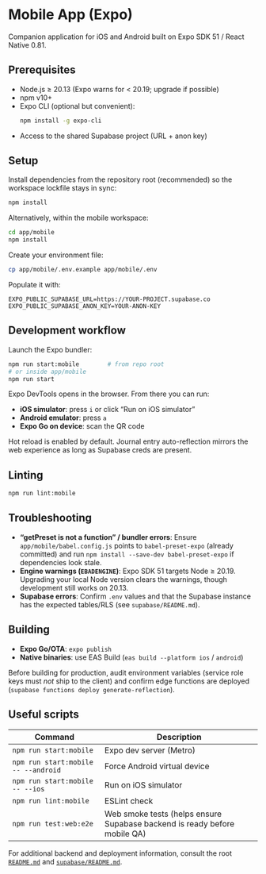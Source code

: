 # Mobile App (Expo)

Companion application for iOS and Android built on Expo SDK 51 / React Native 0.81.

## Prerequisites

- Node.js ≥ 20.13 (Expo warns for < 20.19; upgrade if possible)
- npm v10+
- Expo CLI (optional but convenient):
  ```bash
  npm install -g expo-cli
  ```
- Access to the shared Supabase project (URL + anon key)

## Setup

Install dependencies from the repository root (recommended) so the workspace lockfile stays in sync:
```bash
npm install
```

Alternatively, within the mobile workspace:
```bash
cd app/mobile
npm install
```

Create your environment file:
```bash
cp app/mobile/.env.example app/mobile/.env
```
Populate it with:
```
EXPO_PUBLIC_SUPABASE_URL=https://YOUR-PROJECT.supabase.co
EXPO_PUBLIC_SUPABASE_ANON_KEY=YOUR-ANON-KEY
```

## Development workflow

Launch the Expo bundler:
```bash
npm run start:mobile        # from repo root
# or inside app/mobile
npm run start
```
Expo DevTools opens in the browser. From there you can run:
- **iOS simulator**: press `i` or click “Run on iOS simulator”
- **Android emulator**: press `a`
- **Expo Go on device**: scan the QR code

Hot reload is enabled by default. Journal entry auto-reflection mirrors the web experience as long as Supabase creds are present.

## Linting

```bash
npm run lint:mobile
```

## Troubleshooting

- **“getPreset is not a function” / bundler errors**: Ensure `app/mobile/babel.config.js` points to `babel-preset-expo` (already committed) and run `npm install --save-dev babel-preset-expo` if dependencies look stale.
- **Engine warnings (`EBADENGINE`)**: Expo SDK 51 targets Node ≥ 20.19. Upgrading your local Node version clears the warnings, though development still works on 20.13.
- **Supabase errors**: Confirm `.env` values and that the Supabase instance has the expected tables/RLS (see `supabase/README.md`).

## Building

- **Expo Go/OTA**: `expo publish`
- **Native binaries**: use EAS Build (`eas build --platform ios` / `android`)

Before building for production, audit environment variables (service role keys must *not* ship to the client) and confirm edge functions are deployed (`supabase functions deploy generate-reflection`).

## Useful scripts

| Command | Description |
| --- | --- |
| `npm run start:mobile` | Expo dev server (Metro) |
| `npm run start:mobile -- --android` | Force Android virtual device |
| `npm run start:mobile -- --ios` | Run on iOS simulator |
| `npm run lint:mobile` | ESLint check |
| `npm run test:web:e2e` | Web smoke tests (helps ensure Supabase backend is ready before mobile QA) |

For additional backend and deployment information, consult the root [`README.md`](../../README.md) and [`supabase/README.md`](../../supabase/README.md).
